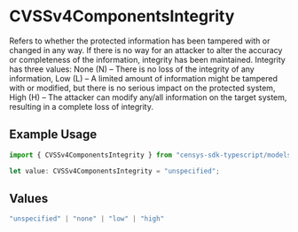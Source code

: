 # CVSSv4ComponentsIntegrity

Refers to whether the protected information has been tampered with or changed in any way. If there is no way for an attacker to alter the accuracy or completeness of the information, integrity has been maintained. Integrity has three values: None (N) – There is no loss of the integrity of any information, Low (L) – A limited amount of information might be tampered with or modified, but there is no serious impact on the protected system, High (H) – The attacker can modify any/all information on the target system, resulting in a complete loss of integrity.

## Example Usage

```typescript
import { CVSSv4ComponentsIntegrity } from "censys-sdk-typescript/models/components";

let value: CVSSv4ComponentsIntegrity = "unspecified";
```

## Values

```typescript
"unspecified" | "none" | "low" | "high"
```
